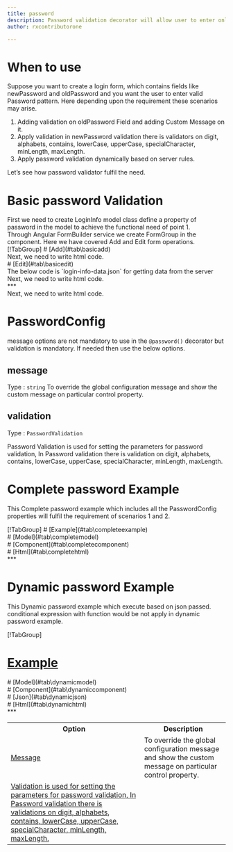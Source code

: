 ```yaml
---
title: password  
description: Password validation decorator will allow user to enter only the input according to correct password validation format.
author: rxcontributorone

---
```

# When to use
Suppose you want to create a login form, which contains fields like newPassword and oldPassword and you want the user to enter valid Password pattern. Here depending upon the requirement these scenarios may arise.	
<ol>
   <li>Adding validation on oldPassword Field and adding  Custom Message on it.</li>
   <li>Apply validation in newPassword validation there is validators on digit, alphabets, contains, lowerCase, upperCase, specialCharacter,  minLength, maxLength.</li>
   <li>Apply password validation dynamically based on server rules.</li>
</ol>
Let’s see how password validator fulfil the need.

# Basic password Validation
<data-scope scope="['decorator']">
First we need to create LoginInfo model class define a property of password in the model to achieve the functional need of point 1.
<div component="app-code" key="password-add-model"></div> 
</data-scope>
Through Angular FormBuilder service we create FormGroup in the component.
Here we have covered Add and Edit form operations.

<data-scope scope="['decorator']">
<div component="app-tabs" key="basic-operations"></div>
[!TabGroup]
# [Add](#tab\basicadd)
<div component="app-code" key="password-add-component"></div> 
Next, we need to write html code.
<div component="app-code" key="password-add-html"></div> 
<div component="app-password-add" title="password Decorator for add Example"></div>
# [Edit](#tab\basicedit)
<div component="app-code" key="password-edit-component"></div>
The below code is `login-info-data.json` for getting data from the server 
<div component="app-code" key="data-password"></div> 
Next, we need to write html code.
<div component="app-code" key="password-edit-html"></div> 
<div component="app-password-add" title="password Decorator for edit Example"></div>
***
</data-scope>

<data-scope scope="['validator','templateDriven']">
<div component="app-code" key="password-add-component"></div> 
Next, we need to write html code.
<div component="app-code" key="password-add-html"></div> 
<div component="app-password-add" title="password Decorator for add Example"></div>
</data-scope>

# PasswordConfig 
message options are not mandatory to use in the `@password()` decorator but validation is mandatory. If needed then use the below options.

<table class="table table-bordered table-striped">
<tr><th>Option</th><th>Description</th></tr>
<tr><td><a href="#message" (click)='scrollTo("#message")' title="message">Message</a></td><td>To override the global configuration message and show the custom message on particular control property.</td></tr>
<tr><td><a href="#validation" (click)='scrollTo("#validation")'  title="validation"> Validation is used for setting the parameters for password validation, In Password validation there is validations on digit, alphabets, contains, lowerCase, upperCase, specialCharacter, minLength, maxLength.</td></tr>

## message 
Type :  `string` 
To override the global configuration message and show the custom message on particular control property.

<div component="app-code" key="password-messageExample-model"></div> 
<div component="app-example-runner" ref-component="app-password-message" title="password decorators with message" key="message"></div>

## validation 
Type :  `PasswordValidation`

Password Validation is used for setting the parameters for password validation, In Password validation there is validation on digit, alphabets, contains, lowerCase, upperCase, specialCharacter, minLength, maxLength.

<div component="app-code" key="password-validationExample-model"></div> 
<div component="app-example-runner" ref-component="app-password-validation" title="password decorators with validation" key="validation"></div>

# Complete password Example

This Complete password example which includes all the PasswordConfig properties will fulfil the requirement of scenarios 1 and 2.

<div component="app-tabs" key="complete"></div>
[!TabGroup]
# [Example](#tab\completeexample)
<div component="app-password-complete"></div>
<data-scope scope="['decorator']">
# [Model](#tab\completemodel)
<div component="app-code" key="password-complete-model"></div> 
</data-scope>
# [Component](#tab\completecomponent)
<div component="app-code" key="password-complete-component"></div> 
# [Html](#tab\completehtml)
<div component="app-code" key="password-complete-html"></div> 
***

# Dynamic password Example

This Dynamic password example which execute based on json passed. conditional expression with function would be not apply in dynamic password example. 

<div component="app-tabs" key="dynamic"></div>

[!TabGroup]
# [Example](#tab\dynamicexample)
<div component="app-password-dynamic"></div>
<data-scope scope="['decorator']">
# [Model](#tab\dynamicmodel)
<div component="app-code" key="password-dynamic-model"></div>
</data-scope>
# [Component](#tab\dynamiccomponent)
<div component="app-code" key="password-dynamic-component"></div>
# [Json](#tab\dynamicjson)
<div component="app-code" key="password-dynamic-json"></div>
# [Html](#tab\dynamichtml)
<div component="app-code" key="password-dynamic-html"></div> 
***
